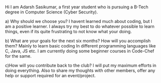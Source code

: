 Hi I am Adarsh Sasikumar, a first year student who is pursuing a B-Tech degree in Computer Science (Cyber Security).

a) Why should we choose you?
I havent learned much about coding, but I am a positive learner. I always try my best to do whatever possible to learn things, even if its quite frustrating to not know what your doing.  

b) What are your goals for the next six months? How will you accomplish them?
Mainly to learn basic coding In different programming languages like C, Java, JS etc. I am currently doing some beginner courses in Code-Chef for the same. 

c)How will you contribute back to the club?
I will put my maximum efforts in doing everything. Also to share my thoughts with other members, offer any help or support required for an event/project. 
